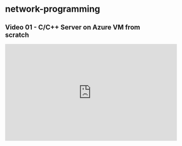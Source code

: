 # network-programming
## Video 01 - C/C++ Server on Azure VM from scratch
<iframe width="560" height="315" src="https://www.youtube.com/embed/QJFX__g9Mgk" title="YouTube video player" frameborder="0" allow="accelerometer; autoplay; clipboard-write; encrypted-media; gyroscope; picture-in-picture; web-share" allowfullscreen></iframe>
